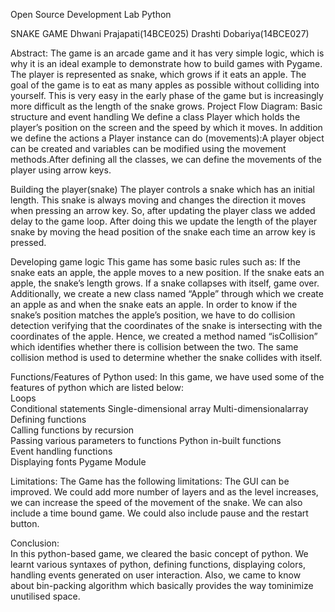 Open​ ​Source​ ​Development​ ​Lab 
Python 

SNAKE GAME
Dhwani Prajapati(14BCE025)
Drashti Dobariya(14BCE027)
 

Abstract: 
The game is an arcade game and it has very simple logic, which is why it is an ideal example to demonstrate how to build games with Pygame.
The player is represented as snake, which grows if it eats an apple. The goal of the game is to eat as many apples as possible without colliding into yourself.  This is very easy in the early phase of the game but is increasingly more difficult as the length of the snake grows.
Project Flow Diagram: 
Basic structure and event handling 
We define a class Player which holds the player’s position on the screen and the speed by which it moves. In addition we define the actions a Player instance can do (movements):A player object can be created and variables can be modified using the movement methods.After defining all the classes, we can define the movements of the player using arrow keys.

Building the player(snake)
The player controls a snake which has an initial length. This snake is always moving and changes the direction it moves when pressing an arrow key. So, after updating the player class we added delay to the game loop.
After doing this we update the length of the player snake by moving the head position of the snake each time an arrow key is pressed.
	
Developing game logic
	This game has some basic rules such as:
If the snake eats an apple, the apple moves to a new position.
If the snake eats an apple, the snake’s length grows.
If a snake collapses with itself, game over.	
Additionally, we create a new class named “Apple” through which we create an apple as and when the snake eats an apple.
In order to know if the snake’s position matches the apple’s position, we have to do collision detection verifying that the coordinates of the snake is intersecting with the coordinates of the apple. Hence, we created a method named “isCollision” which identifies whether there is collision between the two. The same collision method is used to determine whether the snake collides with itself.

Functions/Features of Python used:
In  this  game,  we  have  used  some of the features of python which are  listed​ ​below:  
Loops  
Conditional​ ​statements 
Single-dimensional​ ​array 
Multi-dimensional​ ​array  
Defining​ ​functions  
Calling​ ​functions​ ​by​ ​recursion  
Passing​ ​various​ ​parameters​ ​to​ ​functions 
Python​ ​in-built​ ​functions  
Event​ ​handling​ ​functions  
Displaying​ ​fonts 
Pygame Module

Limitations: 
The Game has the following limitations:
The GUI can be improved.
We could add more number of layers and as the level increases, we can increase the speed of the movement of the snake.
We can also include a time bound game.
We could also include pause and the restart button.

Conclusion:  
In this  python-based  game,  we  cleared  the  basic  concept  of  python.  We  learnt  various  syntaxes  of  python,  defining  functions,  displaying  colors,  handling  events  generated  on  user interaction. Also,  we came to know about bin-packing algorithm which basically provides  the​ ​way​ ​to​ ​minimize​ ​unutilised​ ​space.   

